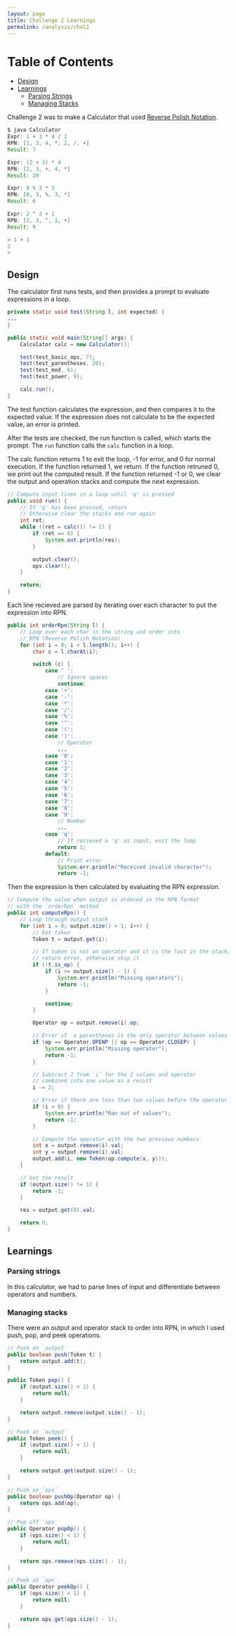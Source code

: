 ```yaml
---
layout: page
title: Challenge 2 Learnings
permalink: /analysis/chal2
---
```


# Table of Contents
- [Design](#design)
- [Learnings](#learnings)
	- [Parsing Strings](#parsing-strings)
	- [Managing Stacks](#managing-stacks)

Challenge 2 was to make a Calculator that used [Reverse Polish Notation](https://en.wikipedia.org/wiki/Reverse_Polish_notation).

```java
$ java Calculator
Expr: 1 + 3 * 4 / 2
RPN: [1, 3, 4, *, 2, /, +]
Result: 7

Expr: (2 + 3) * 4
RPN: [2, 3, +, 4, *]
Result: 20

Expr: 8 % 3 * 3
RPN: [8, 3, %, 3, *]
Result: 6

Expr: 2 ^ 3 + 1
RPN: [2, 3, ^, 1, +]
Result: 9

> 1 + 1
2
>
```

## Design
The calculator first runs tests, and then provides a prompt to evaluate expressions in a loop.

```java
private static void test(String l, int expected) {
...
}

public static void main(String[] args) {
	Calculator calc = new Calculator();

	test(test_basic_ops, 7);
	test(test_parentheses, 20);
	test(test_mod, 6);
	test(test_power, 9);

	calc.run();
}
```

The test function calculates the expression, and then compares it to the expected value. If the expression does not calculate to be the expected value, an error is printed.

After the tests are checked, the run function is called, which starts the prompt. The `run` function calls the `calc` function in a loop.

The calc function returns 1 to exit the loop, -1 for error, and 0 for normal execution.
If the function returned 1, we return.
If the function retruned 0, we print out the computed result.
If the function returned -1 or 0, we clear the output and operation stacks and compute the next expression.

```java
// Compute input lines in a loop until 'q' is pressed
public void run() {
	// If 'q' has been pressed, return
	// Otherwise clear the stacks and run again
	int ret;
	while ((ret = calc()) != 1) {
		if (ret == 0) {
			System.out.println(res);
		}

		output.clear();
		ops.clear();
	}

	return;
}
```

Each line recieved are parsed by iterating over each character to put the expression into RPN.

```java
public int orderRpn(String l) {
	// Loop over each char in the string and order into
	// RPN (Reverse Polish Notation)
	for (int i = 0; i < l.length(); i++) {
		char c = l.charAt(i);

		switch (c) {
			case ' ':
				// Ignore spaces
				continue;
			case '+':
			case '-':
			case '*':
			case '/':
			case '%':
			case '^':
			case '(':
			case ')':
				// Operator
				...
			case '0':
			case '1':
			case '2':
			case '3':
			case '4':
			case '5':
			case '6':
			case '7':
			case '8':
			case '9':
				// Number
				...
			case 'q':
				// If recieved a 'q' as input, exit the loop
				return 1;
			default:
				// Print error
				System.err.println("Received invalid character");
				return -1;
```

Then the expression is then calculated by evaluating the RPN expression.

```java
// Compute the value when output is ordered in the RPN format
// with the `orderRpn` method
public int computeRpn() {
	// Loop through output stack
	for (int i = 0; output.size() > 1; i++) {
		// Get token
		Token t = output.get(i);

		// If token is not an operator and it is the last in the stack,
		// return error, otherwise skip it
		if (!t.is_op) {
			if (i >= output.size() - 1) {
				System.err.println("Missing operators");
				return -1;
			}

			continue;
		}

		Operator op = output.remove(i).op;

		// Error if  a parentheses is the only operator between values
		if (op == Operator.OPENP || op == Operator.CLOSEP) {
			System.err.println("Missing operator");
			return -1;
		}

		// Subtract 2 from `i` for the 2 values and operator
		// combined into one value as a result
		i -= 2;

		// Error if there are less than two values before the operator
		if (i < 0) {
			System.err.println("Ran out of values");
			return -1;
		}

		// Compute the operator with the two previous numbers
		int x = output.remove(i).val;
		int y = output.remove(i).val;
		output.add(i, new Token(op.compute(x, y)));
	}

	// Set the result
	if (output.size() != 1) {
		return -1;
	}

	res = output.get(0).val;

	return 0;
}
```

## Learnings

### Parsing strings
In this calculator, we had to parse lines of input and differentiate between operators and numbers.

### Managing stacks
There were an output and operator stack to order into RPN, in which I used push, pop, and peek operations.

```java
// Push on `output`
public boolean push(Token t) {
	return output.add(t);
}

public Token pop() {
	if (output.size() < 1) {
		return null;
	}

	return output.remove(output.size() - 1);
}

// Peek at `output`
public Token peek() {
	if (output.size() < 1) {
		return null;
	}

	return output.get(output.size() - 1);
}

// Push on `ops`
public boolean pushOp(Operator op) {
	return ops.add(op);
}

// Pop off `ops`
public Operator popOp() {
	if (ops.size() < 1) {
		return null;
	}

	return ops.remove(ops.size() - 1);
}

// Peek at `ops`
public Operator peekOp() {
	if (ops.size() < 1) {
		return null;
	}

	return ops.get(ops.size() - 1);
}
```

